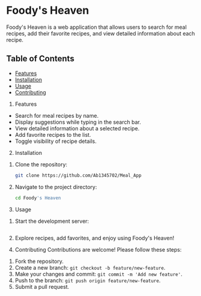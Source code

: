 # Foody's Heaven

Foody's Heaven is a web application that allows users to search for meal recipes, add their favorite recipes, and view detailed information about each recipe.

## Table of Contents
- [Features](#features)
- [Installation](#installation)
- [Usage](#usage)
- [Contributing](#contributing)


1) Features
- Search for meal recipes by name.
- Display suggestions while typing in the search bar.
- View detailed information about a selected recipe.
- Add favorite recipes to the list.
- Toggle visibility of recipe details.

2) Installation
1. Clone the repository:
   ```bash
   git clone https://github.com/Ab1345702/Meal_App
   ```

2. Navigate to the project directory:
   ```bash
   cd Foody's Heaven
   ```


3) Usage
1. Start the development server:
   ```bash
   ```

2. Explore recipes, add favorites, and enjoy using Foody's Heaven!

4) Contributing
Contributions are welcome! Please follow these steps:
1. Fork the repository.
2. Create a new branch: `git checkout -b feature/new-feature`.
3. Make your changes and commit: `git commit -m 'Add new feature'`.
4. Push to the branch: `git push origin feature/new-feature`.
5. Submit a pull request.


